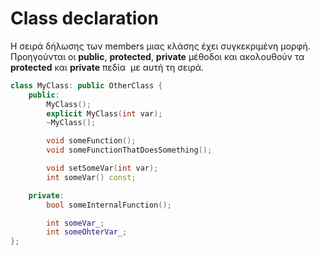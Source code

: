 
# Class declaration

Η σειρά δήλωσης των members μιας κλάσης έχει συγκεκριμένη μορφή. Προηγούνται οι
**public**, **protected**, **private** μέθοδοι και ακολουθούν τα **protected** και **private** πεδία   ­
με αυτή τη σειρά.

```cpp
class MyClass: public OtherClass {
    public:
        MyClass();
        explicit MyClass(int var);
        ~MyClass();

        void someFunction();
        void someFunctionThatDoesSomething();

        void setSomeVar(int var);
        int someVar() const;

    private:
        bool someInternalFunction();

        int someVar_;
        int someOhterVar_;
};
```
